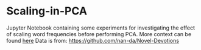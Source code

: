 # Scaling-in-PCA

Jupyter Notebook containing some experiments for investigating the effect of scaling word frequencies before performing PCA. More context can be found [here](https://discourse.computational-humanities-research.org/t/scaling-word-frequencies-when-using-pca/136/6)
Data is from: https://github.com/nan-da/Novel-Devotions
